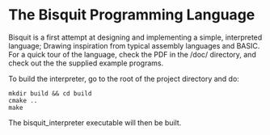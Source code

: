 # The Bisquit Programming Language

Bisquit is a first attempt at designing and implementing a simple, interpreted language; Drawing inspiration from typical assembly languages and BASIC.
For a quick tour of the language, check the PDF in the /doc/ directory, and check out the the supplied example programs.

To build the interpreter, go to the root of the project directory and do:

    mkdir build && cd build
    cmake ..
    make
  
The bisquit_interpreter executable will then be built.
